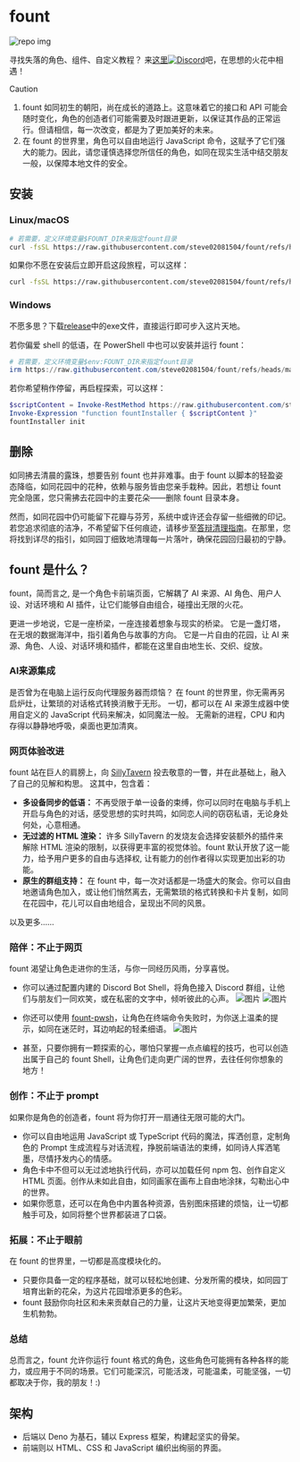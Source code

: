 # fount

![repo img](https://repository-images.githubusercontent.com/862251163/3b57d9ea-ab18-4b70-b11d-f74c764016aa)

寻找失落的角色、组件、自定义教程？
来[这里![Discord](https://img.shields.io/discord/1288934771153440768)](https://discord.gg/GtR9Quzq2v)吧，在思想的火花中相遇！

> [!CAUTION]
>
> 1. fount 如同初生的朝阳，尚在成长的道路上。这意味着它的接口和 API 可能会随时变化，角色的创造者们可能需要及时跟进更新，以保证其作品的正常运行。但请相信，每一次改变，都是为了更加美好的未来。
> 2. 在 fount 的世界里，角色可以自由地运行 JavaScript 命令，这赋予了它们强大的能力。因此，请您谨慎选择您所信任的角色，如同在现实生活中结交朋友一般，以保障本地文件的安全。

## 安装

### Linux/macOS

```bash
# 若需要，定义环境变量$FOUNT_DIR来指定fount目录
curl -fsSL https://raw.githubusercontent.com/steve02081504/fount/refs/heads/master/src/runner/main.sh | bash
```

如果你不愿在安装后立即开启这段旅程，可以这样：

```bash
curl -fsSL https://raw.githubusercontent.com/steve02081504/fount/refs/heads/master/src/runner/main.sh | bash -s init
```

### Windows

不愿多思？下载[release](https://github.com/steve02081504/fount/releases)中的exe文件，直接运行即可步入这片天地。

若你偏爱 shell 的低语，在 PowerShell 中也可以安装并运行 fount：

```powershell
# 若需要，定义环境变量$env:FOUNT_DIR来指定fount目录
irm https://raw.githubusercontent.com/steve02081504/fount/refs/heads/master/src/runner/main.ps1 | iex
```

若你希望稍作停留，再启程探索，可以这样：

```powershell
$scriptContent = Invoke-RestMethod https://raw.githubusercontent.com/steve02081504/fount/refs/heads/master/src/runner/main.ps1
Invoke-Expression "function fountInstaller { $scriptContent }"
fountInstaller init
```

## 删除

如同拂去清晨的露珠，想要告别 fount 也并非难事。由于 fount 以脚本的轻盈姿态降临，如同花园中的花种，依赖与服务皆由您亲手栽种。因此，若想让 fount 完全隐匿，您只需拂去花园中的主要花朵——删除 fount 目录本身。

然而，如同花园中仍可能留下花瓣与芬芳，系统中或许还会存留一些细微的印记。若您追求彻底的洁净，不希望留下任何痕迹，请移步至[答辩清理指南](./where_my_shits.md)。在那里，您将找到详尽的指引，如同园丁细致地清理每一片落叶，确保花园回归最初的宁静。

## fount 是什么？

fount，简而言之, 是一个角色卡前端页面，它解耦了 AI 来源、AI 角色、用户人设、对话环境和 AI 插件，让它们能够自由组合，碰撞出无限的火花。

更进一步地说，它是一座桥梁，一座连接着想象与现实的桥梁。
它是一盏灯塔，在无垠的数据海洋中，指引着角色与故事的方向。
它是一片自由的花园，让 AI 来源、角色、人设、对话环境和插件，都能在这里自由地生长、交织、绽放。

### AI来源集成

是否曾为在电脑上运行反向代理服务器而烦恼？
在 fount 的世界里，你无需再另启炉灶，让繁琐的对话格式转换消散于无形。
一切，都可以在 AI 来源生成器中使用自定义的 JavaScript 代码来解决，如同魔法一般。
无需新的进程，CPU 和内存得以静静地呼吸，桌面也更加清爽。

### 网页体验改进

fount 站在巨人的肩膀上，向 [SillyTavern](https://github.com/SillyTavern/SillyTavern) 投去敬意的一瞥，并在此基础上，融入了自己的见解和构思。
这其中，包含着：

- **多设备同步的低语：** 不再受限于单一设备的束缚，你可以同时在电脑与手机上开启与角色的对话，感受思想的实时共鸣，如同恋人间的窃窃私语，无论身处何处，心意相通。
- **无过滤的 HTML 渲染：** 许多 SillyTavern 的发烧友会选择安装额外的插件来解除 HTML 渲染的限制，以获得更丰富的视觉体验。fount 默认开放了这一能力，给予用户更多的自由与选择权, 让有能力的创作者得以实现更加出彩的功能。
- **原生的群组支持：** 在 fount 中，每一次对话都是一场盛大的聚会。你可以自由地邀请角色加入，或让他们悄然离去，无需繁琐的格式转换和卡片复制，如同在花园中，花儿可以自由地组合，呈现出不同的风景。

以及更多……

### 陪伴：不止于网页

fount 渴望让角色走进你的生活，与你一同经历风雨，分享喜悦。

- 你可以通过配置内建的 Discord Bot Shell，将角色接入 Discord 群组，让他们与朋友们一同欢笑，或在私密的文字中，倾听彼此的心声。
    ![图片](https://github.com/user-attachments/assets/299255c9-eed3-4deb-b433-41b80930cbdb)
    ![图片](https://github.com/user-attachments/assets/c9841eba-c010-42a3-afe0-336543ec39a0)

- 你还可以使用 [fount-pwsh](https://github.com/steve02081504/fount-pwsh)，让角色在终端命令失败时，为你送上温柔的提示，如同在迷茫时，耳边响起的轻柔细语。
    ![图片](https://github.com/user-attachments/assets/93afee48-93d4-42c7-a5e0-b7f5c93bdee9)

- 甚至，只要你拥有一颗探索的心，哪怕只掌握一点点编程的技巧，也可以创造出属于自己的 fount Shell，让角色们走向更广阔的世界，去往任何你想象的地方！

### 创作：不止于 prompt

如果你是角色的创造者，fount 将为你打开一扇通往无限可能的大门。

- 你可以自由地运用 JavaScript 或 TypeScript 代码的魔法，挥洒创意，定制角色的 Prompt 生成流程与对话流程，挣脱前端语法的束缚，如同诗人挥洒笔墨，尽情抒发内心的情感。
- 角色卡中不但可以无过滤地执行代码，亦可以加载任何 npm 包、创作自定义 HTML 页面。创作从未如此自由，如同画家在画布上自由地涂抹，勾勒出心中的世界。
- 如果你愿意，还可以在角色中内置各种资源，告别图床搭建的烦恼，让一切都触手可及，如同将整个世界都装进了口袋。

### 拓展：不止于眼前

在 fount 的世界里，一切都是高度模块化的。

- 只要你具备一定的程序基础，就可以轻松地创建、分发所需的模块，如同园丁培育出新的花朵，为这片花园增添更多的色彩。
- fount 鼓励你向社区和未来贡献自己的力量，让这片天地变得更加繁荣，更加生机勃勃。

### 总结

总而言之，fount 允许你运行 fount 格式的角色，这些角色可能拥有各种各样的能力，或应用于不同的场景。它们可能深沉，可能活泼，可能温柔，可能坚强，一切都取决于你，我的朋友！:)

## 架构

- 后端以 Deno 为基石，辅以 Express 框架，构建起坚实的骨架。
- 前端则以 HTML、CSS 和 JavaScript 编织出绚丽的界面。
